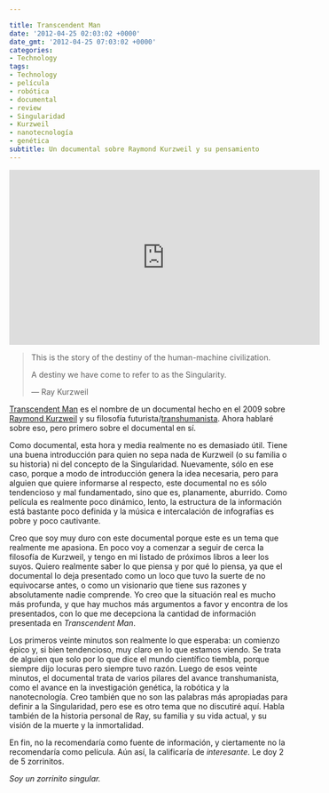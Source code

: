 ```yaml
---

title: Transcendent Man
date: '2012-04-25 02:03:02 +0000'
date_gmt: '2012-04-25 07:03:02 +0000'
categories:
- Technology
tags:
- Technology
- película
- robótica
- documental
- review
- Singularidad
- Kurzweil
- nanotecnología
- genética
subtitle: Un documental sobre Raymond Kurzweil y su pensamiento
---
```


<iframe width="560" height="315" src="https://www.youtube.com/embed/ZreGeZ8w4qE" frameborder="0" allow="accelerometer; autoplay; encrypted-media; gyroscope; picture-in-picture"> </iframe>

> This is the story of the destiny of the human-machine civilization.
> 
> A destiny we have come to refer to as the Singularity.
> 
> &mdash; Ray Kurzweil

[Transcendent Man](http://www.imdb.com/title/tt1117394/) es el nombre de un documental hecho en el 2009 sobre [Raymond Kurzweil](http://en.wikipedia.org/wiki/Ray_Kurzweil) y su filosofía futurista/[transhumanista](http://en.wikipedia.org/wiki/Transhumanism). Ahora hablaré sobre eso, pero primero sobre el documental en sí.

Como documental, esta hora y media realmente no es demasiado útil. Tiene una buena introducción para quien no sepa nada de Kurzweil (o su familia o su historia) ni del concepto de la Singularidad. Nuevamente, sólo en ese caso, porque a modo de introducción genera la idea necesaria, pero para alguien que quiere informarse al respecto, este documental no es sólo tendencioso y mal fundamentado, sino que es, planamente, aburrido. Como película es realmente poco dinámico, lento, la estructura de la información está bastante poco definida y la música e intercalación de infografías es pobre y poco cautivante.

Creo que soy muy duro con este documental porque este es un tema que realmente me apasiona. En poco voy a comenzar a seguir de cerca la filosofía de Kurzweil, y tengo en mi listado de próximos libros a leer los suyos. Quiero realmente saber lo que piensa y por qué lo piensa, ya que el documental lo deja presentado como un loco que tuvo la suerte de no equivocarse antes, o como un visionario que tiene sus razones y absolutamente nadie comprende. Yo creo que la situación real es mucho más profunda, y que hay muchos más argumentos a favor y encontra de los presentados, con lo que me decepciona la cantidad de información presentada en _Transcendent Man_.

Los primeros veinte minutos son realmente lo que esperaba: un comienzo épico y, si bien tendencioso, muy claro en lo que estamos viendo. Se trata de alguien que solo por lo que dice el mundo científico tiembla, porque siempre dijo locuras pero siempre tuvo razón. Luego de esos veinte minutos, el documental trata de varios pilares del avance transhumanista, como el avance en la investigación genética, la robótica y la nanotecnología. Creo también que no son las palabras más apropiadas para definir a la Singularidad, pero ese es otro tema que no discutiré aquí. Habla también de la historia personal de Ray, su familia y su vida actual, y su visión de la muerte y la inmortalidad.

En fin, no la recomendaría como fuente de información, y ciertamente no la recomendaría como película. Aún así, la calificaría de _interesante_. Le doy 2 de 5 zorrinitos.

_Soy un zorrinito singular._
